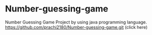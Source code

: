 # Number-guessing-game
Number Guessing Game Project by using java programming language.
https://github.com/prachi2180/Number-guessing-game.git (click here)
